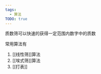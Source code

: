 ```yaml
---
tags:
  - 算法
TODO: true
---
```



质数筛可以快速的获得一定范围内数字中的质数

   常用算法有 
1. [[线性筛]]算法
2. [[埃式筛]]算法
3. [[打表]]

